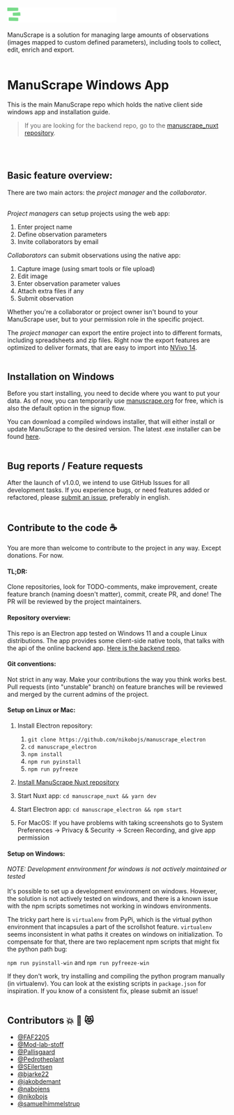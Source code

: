 <br />

<a href="https://github.com/nikobojs/manuscrape_electron">
<picture>
  <source media="(prefers-color-scheme: light)" srcset="https://raw.githubusercontent.com/nikobojs/manuscrape_nuxt/stable/public/logo/manuscrape-logo-dark.svg">
  <source media="(prefers-color-scheme: dark)" srcset="https://raw.githubusercontent.com/nikobojs/manuscrape_nuxt/stable/public/logo/manuscrape-logo-light.svg">
  <img width="250" alt="Manuscape logo" src="https://raw.githubusercontent.com/nikobojs/manuscrape_nuxt/stable/public/logo/manuscrape-logo-light.svg">
</picture>
</a>
<br />
<br />
ManuScrape is a solution for managing large amounts of observations (images mapped to custom defined parameters), including tools to collect, edit, enrich and export.
<br />
<br />

# ManuScrape Windows App

This is the main ManuScrape repo which holds the native client side windows app and installation guide. <br />

> If you are looking for the backend repo, go to the [manuscrape_nuxt repository](https://github.com/nikobojs/manuscrape_nuxt).

<br />
<br />

## Basic feature overview:

There are two main actors: the _project manager_ and the _collaborator_.
<br />
<br />

_Project managers_ can setup projects using the web app:

1. Enter project name
2. Define observation parameters
3. Invite collaborators by email

_Collaborators_ can submit observations using the native app:

1. Capture image (using smart tools or file upload)
2. Edit image
3. Enter observation parameter values
4. Attach extra files if any
5. Submit observation

Whether you're a collaborator or project owner isn't bound to your ManuScrape user, but to your permission role in the specific project.

The _project manager_ can export the entire project into to different formats, including spreadsheets and zip files. Right now the export features are optimized to deliver formats, that are easy to import into [NVivo 14](https://lumivero.com/products/nvivo/).
<br />
<br />

## Installation on Windows

Before you start installing, you need to decide where you want to put your data. As of now, you can temporarily use [manuscrape.org](https://manuscrape.org) for free, which is also the default option in the signup flow.

You can download a compiled windows installer, that will either install or update ManuScrape to the desired version. The latest .exe installer can be found [here](https://github.com/nikobojs/manuscrape_electron/releases).
<br />
<br />

## Bug reports / Feature requests

After the launch of v1.0.0, we intend to use GitHub Issues for all development tasks. If you experience bugs, or need features added or refactored, please [submit an issue](https://github.com/nikobojs/manuscrape_electron/issues), preferably in english.
<br />
<br />

## Contribute to the code ☕

You are more than welcome to contribute to the project in any way. Except donations. For now.

#### TL;DR:

Clone repositories, look for TODO-comments, make improvement, create feature branch (naming doesn't matter), commit, create PR, and done! The PR will be reviewed by the project maintainers.
<br />

#### Repository overview:

This repo is an Electron app tested on Windows 11 and a couple Linux distributions. The app provides some client-side native tools, that talks with the api of the online backend app. [Here is the backend repo](https://github.com/nikobojs/manuscrape_nuxt).
<br />

#### Git conventions:

Not strict in any way. Make your contributions the way you think works best. Pull requests (into "unstable" branch) on feature branches will be reviewed and merged by the current admins of the project.
<br />

#### Setup on Linux or Mac:

1. Install Electron repository:
   1. `git clone https://github.com/nikobojs/manuscrape_electron`
   2. `cd manuscrape_electron`
   3. `npm install`
   4. `npm run pyinstall`
   5. `npm run pyfreeze`
2. [Install ManuScrape Nuxt repository](https://github.com/nikobojs/manuscrape_nuxt)
3. Start Nuxt app: `cd manuscrape_nuxt && yarn dev`
4. Start Electron app: `cd manuscrape_electron && npm start`

5. For MacOS: If you have problems with taking screenshots go to System Preferences -> Privacy & Security -> Screen Recording, and give app permission

#### Setup on Windows:

_NOTE: Development ennvironment for windows is not actively maintained or tested_
<br />
<br />
It's possible to set up a development environment on windows. However, the solution is not actively tested on windows, and there is a known issue with the npm scripts sometimes not working in windows environments.

The tricky part here is `virtualenv` from PyPi, which is the virtual python environment that incapsules a part of the scrollshot feature. `virtualenv` seems inconsistent in what paths it creates on windows on initialization. To compensate for that, there are two replacement npm scripts that might fix the python path bug:

`npm run pyinstall-win` and `npm run pyfreeze-win`

If they don't work, try installing and compiling the python program manually (in virtualenv). You can look at the existing scripts in `package.json` for inspiration. If you know of a consistent fix, please submit an issue!
<br />
<br />

## Contributors 💥 🚀 😻

- [@FAF2205](https://github.com/FAF2205)
- [@Mod-lab-stoff](https://github.com/Mod-lab-stoff)
- [@Pallisgaard](https://github.com/Pallisaard)
- [@Pedrotheplant](https://github.com/Pedrotheplant)
- [@SEilertsen](https://github.com/SEilertsen)
- [@bjarke22](https://github.com/bjarke22)
- [@jakobdemant](https://github.com/jakobdemant)
- [@nabojens](https://github.com/nabojens)
- [@nikobojs](https://github.com/nikobojs)
- [@samuelhimmelstrup](https://github.com/samuelhimmelstrup)

